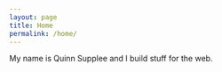 ```yaml
---
layout: page
title: Home
permalink: /home/
---
```


My name is Quinn Supplee and I build stuff for the web.